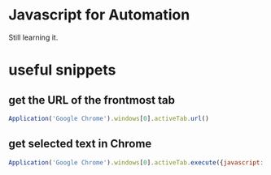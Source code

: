 # Javascript for Automation
Still learning it.

# useful snippets
## get the URL of the frontmost tab
```Javascript
Application('Google Chrome').windows[0].activeTab.url()
```

## get selected text in Chrome
```Javascript
Application('Google Chrome').windows[0].activeTab.execute({javascript:'window.getSelection().toString()'})
```

